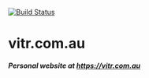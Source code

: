 [![Build Status](https://travis-ci.org/vitr/vitr.com.au.svg?branch=master)](https://travis-ci.org/vitr/vitr.com.au)

# vitr.com.au 
##### Personal website at https://vitr.com.au
